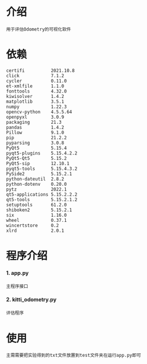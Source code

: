 # 介绍
    用于评估Odometry的可视化软件

# 依赖
    certifi          2021.10.8
    click            7.1.2
    cycler           0.11.0
    et-xmlfile       1.1.0
    fonttools        4.32.0
    kiwisolver       1.4.2
    matplotlib       3.5.1
    numpy            1.22.3
    opencv-python    4.5.5.64
    openpyxl         3.0.9
    packaging        21.3
    pandas           1.4.2
    Pillow           9.1.0
    pip              21.2.2
    pyparsing        3.0.8
    PyQt5            5.15.4
    pyqt5-plugins    5.15.4.2.2
    PyQt5-Qt5        5.15.2
    PyQt5-sip        12.10.1
    pyqt5-tools      5.15.4.3.2
    PySide2          5.15.2.1
    python-dateutil  2.8.2
    python-dotenv    0.20.0
    pytz             2022.1
    qt5-applications 5.15.2.2.2
    qt5-tools        5.15.2.1.2
    setuptools       61.2.0
    shiboken2        5.15.2.1
    six              1.16.0
    wheel            0.37.1 
    wincertstore     0.2 
    xlrd             2.0.1 

# 程序介绍

####  1. app.py
    主程序接口

####  2. kitti_odometry.py
    评估程序

# 使用
    主需需要把实验得到的txt文件放置到test文件夹在运行app.py即可